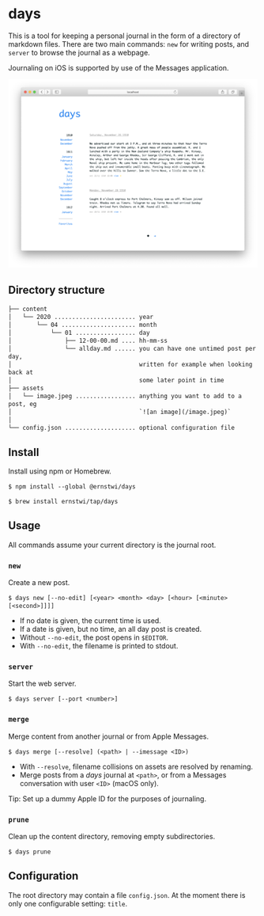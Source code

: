 # days

This is a tool for keeping a personal journal in the form of a directory of markdown files. There are two main commands: `new` for writing posts, and `server` to browse the journal as a webpage.

Journaling on iOS is supported by use of the Messages application.

<p align='center'>
    <img src='https://github.com/ernstwi/days/raw/master/screenshot.png' width='600'>
</p>

## Directory structure

```
├── content
│   └── 2020 ....................... year
│       └── 04 ..................... month
│           └── 01 ................. day
│               ├── 12-00-00.md .... hh-mm-ss
│               └── allday.md ...... you can have one untimed post per day,
│                                    written for example when looking back at
│                                    some later point in time
├── assets
│   └── image.jpeg ................. anything you want to add to a post, eg
│                                    `![an image](/image.jpeg)`
│
└── config.json .................... optional configuration file
```

## Install

Install using npm or Homebrew.

```
$ npm install --global @ernstwi/days
```

```
$ brew install ernstwi/tap/days
```

## Usage

All commands assume your current directory is the journal root.

### `new`

Create a new post.

```
$ days new [--no-edit] [<year> <month> <day> [<hour> [<minute> [<second>]]]]
```

- If no date is given, the current time is used.
- If a date is given, but no time, an all day post is created.
- Without `--no-edit`, the post opens in `$EDITOR`.
- With `--no-edit`, the filename is printed to stdout.

### `server`

Start the web server.

```
$ days server [--port <number>]
```

### `merge`

Merge content from another journal or from Apple Messages.

```
$ days merge [--resolve] (<path> | --imessage <ID>)
```

- With `--resolve`, filename collisions on assets are resolved by renaming.
- Merge posts from a *days* journal at `<path>`, or from a Messages conversation with user `<ID>` (macOS only).

Tip: Set up a dummy Apple ID for the purposes of journaling.

### `prune`

Clean up the content directory, removing empty subdirectories.

```
$ days prune
```

## Configuration

The root directory may contain a file `config.json`. At the moment there is only one configurable setting: `title`.
